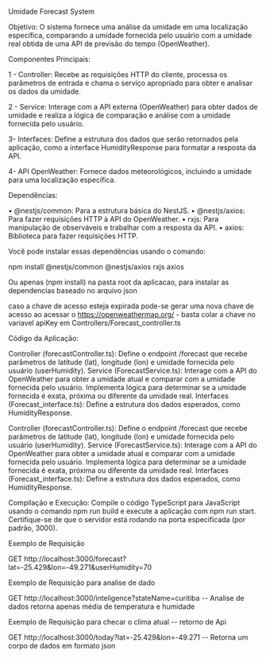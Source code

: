 Umidade Forecast System

Objetivo: O sistema fornece uma análise da umidade em uma localização específica, comparando a umidade fornecida pelo usuário com a umidade real obtida de uma API de previsão do tempo (OpenWeather).


Componentes Principais:

1 - Controller: Recebe as requisições HTTP do cliente, processa os parâmetros de entrada e chama o serviço apropriado para obter e analisar os dados da umidade.

2 - Service: Interage com a API externa (OpenWeather) para obter dados de umidade e realiza a lógica de comparação e análise com a umidade fornecida pelo usuário.

3- Interfaces: Define a estrutura dos dados que serão retornados pela aplicação, como a interface HumidityResponse para formatar a resposta da API.

4- API OpenWeather: Fornece dados meteorológicos, incluindo a umidade para uma localização específica.

Dependências:

• @nestjs/common: Para a estrutura básica do NestJS.
• @nestjs/axios: Para fazer requisições HTTP à API do OpenWeather.
• rxjs: Para manipulação de observáveis e trabalhar com a resposta da API.
• axios: Biblioteca para fazer requisições HTTP.

Você pode instalar essas dependências usando o comando:

npm install @nestjs/common @nestjs/axios rxjs axios

Ou apenas  (npm install) na pasta root da aplicacao, para instalar as dependencias baseado no arquivo json

caso a chave de acesso esteja expirada  pode-se gerar uma nova chave de acesso ao acessar o  https://openweathermap.org/  - basta colar a chave no variavel  apiKey em Controllers/Forecast_controller.ts


Código da Aplicação:

Controller (forecastController.ts): Define o endpoint /forecast que recebe parâmetros de latitude (lat), longitude (lon) e umidade fornecida pelo usuário (userHumidity).
Service (ForecastService.ts): Interage com a API do OpenWeather para obter a umidade atual e comparar com a umidade fornecida pelo usuário. Implementa lógica para determinar se a umidade fornecida é exata, próxima ou diferente da umidade real.
Interfaces (Forecast_interface.ts): Define a estrutura dos dados esperados, como HumidityResponse.



Controller (forecastController.ts): Define o endpoint /forecast que recebe parâmetros de latitude (lat), longitude (lon) e umidade fornecida pelo usuário (userHumidity).
Service (ForecastService.ts): Interage com a API do OpenWeather para obter a umidade atual e comparar com a umidade fornecida pelo usuário. Implementa lógica para determinar se a umidade fornecida é exata, próxima ou diferente da umidade real.
Interfaces (Forecast_interface.ts): Define a estrutura dos dados esperados, como HumidityResponse.

Compilação e Execução: Compile o código TypeScript para JavaScript usando o comando npm run build e execute a aplicação com npm run start. Certifique-se de que o servidor está rodando na porta especificada (por padrão, 3000).

Exemplo de Requisição

GET http://localhost:3000/forecast?lat=-25.429&lon=-49.271&userHumidity=70

Exemplo de Requisição para  analise de dado 

GET http://localhost:3000/inteligence?stateName=curitiba -- Analise de dados retorna apenas média de temperatura e humidade

Exemplo de Requisição para  checar o clima atual -- retorno de Api

GET http://localhost:3000/today?lat=-25.429&lon=-49.271 -- Retorna um corpo de dados em formato json
